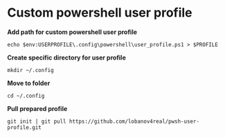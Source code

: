 # Custom powershell user profile  
**Add path for custom powershell user profile**  
```
echo $env:USERPROFILE\.config\powershell\user_profile.ps1 > $PROFILE    
```
**Create specific directory for user profile**  
```
mkdir ~/.config  
```
**Move to folder**   
```
cd ~/.config
```
**Pull prepared profile**
```
git init | git pull https://github.com/lobanov4real/pwsh-user-profile.git  
```
